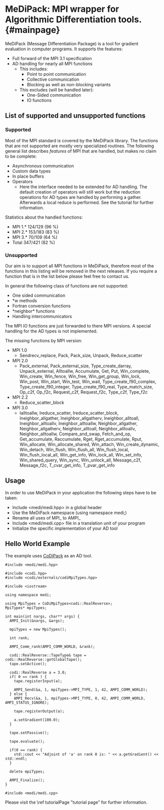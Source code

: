 MeDiPack: MPI wrapper for Algorithmic Differentiation tools.   {#mainpage}
============

MeDiPack (Message Differentiation Package) is a tool for gradient evaluation in computer programs. It supports the features:
  - Full forward of the MPI 3.1 specification
  - AD handling for nearly all MPI functions
    - This includes:
      - Point to point communication
      - Collective communication
      - Blocking as well as non-blocking variants
    - This excludes (will be handled later):
      - One-Sided communication
      - IO functions

## List of supported and unsupported functions

### Supported

Most of the MPI standard is covered by the MeDiPack library. The functions that are not supported are mostly very
specialized routines. The following general list describes *features* of MPI that are handled, but makes no claim to be
complete:
 - Asynchronous communication
 - Custom data types
 - In place buffers
 - Operators
   - Here the interface needed to be extended for AD handling. The default creation of operators will still work but the
     reduction operations for AD types are handled by performing a gather. Afterwards a local reduce is performed.
     See the tutorial for further information.

Statistics about the handled functions:
- MPI 1.* 124/129 (96 %)
- MPI 2.* 153/183 (83 %)
- MPI 3.* 70/109 (64 %)
- Total  347/421 (82 %)

### Unsupported

Our aim is to support all MPI functions in MeDiPack, therefore most of the functions in this listing will be removed
in the next releases. If you require a function that is in the list below please feel free to contact us.

In general the following class of functions are not supported:
 - One sided communication
 - *w methods
 - Fortran conversion functions
 - \*neighbor\* functions
 - Handling intercommunicators

 The MPI IO functions are just forwarded to there MPI versions. A special handling for the AD types is not implemented.

The missing functions by MPI version:
 - MPI 1.0
   - Sendrecv_replace, Pack, Pack_size, Unpack, Reduce_scatter
 - MPI 2.0
   - Pack_external, Pack_external_size, Type_create_darray, Unpack_external, Alltoallw, Accumulate, Get, Put, Win_complete, Win_create, Win_fence, Win_free, Win_get_group, Win_lock, Win_post, Win_start, Win_test, Win_wait, Type_create_f90_complex, Type_create_f90_integer, Type_create_f90_real, Type_match_size, Op_c2f, Op_f2c, Request_c2f, Request_f2c, Type_c2f, Type_f2c
 - MPI 2.2
   - Reduce_scatter_block
 - MPI 3.0
   - Ialltoallw, Ireduce_scatter, Ireduce_scatter_block, Ineighbor_allgather, Ineighbor_allgatherv, Ineighbor_alltoall, Ineighbor_alltoallv, Ineighbor_alltoallw, Neighbor_allgather, Neighbor_allgatherv, Neighbor_alltoall, Neighbor_alltoallv, Neighbor_alltoallw, Compare_and_swap, Fetch_and_op, Get_accumulate, Raccumulate, Rget, Rget_accumulate, Rput, Win_allocate, Win_allocate_shared, Win_attach, Win_create_dynamic, Win_detach, Win_flush, Win_flush_all, Win_flush_local, Win_flush_local_all, Win_get_info, Win_lock_all, Win_set_info, Win_shared_query, Win_sync, Win_unlock_all, Message_c2f, Message_f2c, T_cvar_get_info, T_pvar_get_info

## Usage

In order to use MeDiPack in your application the following steps have to be taken:
 - Include <medi/medi.hpp> in a global header
 - Use the MeDiPack namespace (using namespace medi;)
 - Rename all uses of MPI_ to AMPI_
 - Include <medi/medi.cpp> file in a translation unit of your program
 - Initialize the specific implementation of your AD tool

## Hello World Example

The example uses [CoDiPack](http://www.scicomp.uni-kl.de/software/codi/) as an AD tool.

~~~
#include <medi/medi.hpp>

#include <codi.hpp>
#include <codi/externals/codiMpiTypes.hpp>

#include <iostream>

using namespace medi;

using MpiTypes = CoDiMpiTypes<codi::RealReverse>;
MpiTypes* mpiTypes;

int main(int nargs, char** args) {
  AMPI_Init(&nargs, &args);

  mpiTypes = new MpiTypes();

  int rank;

  AMPI_Comm_rank(AMPI_COMM_WORLD, &rank);

  codi::RealReverse::TapeType& tape = codi::RealReverse::getGlobalTape();
  tape.setActive();

  codi::RealReverse a = 3.0;
  if( 0 == rank ) {
    tape.registerInput(a);

    AMPI_Send(&a, 1, mpiTypes->MPI_TYPE, 1, 42, AMPI_COMM_WORLD);
  } else {
    AMPI_Recv(&a, 1, mpiTypes->MPI_TYPE, 0, 42, AMPI_COMM_WORLD, AMPI_STATUS_IGNORE);

    tape.registerOutput(a);

    a.setGradient(100.0);
  }

  tape.setPassive();

  tape.evaluate();

  if(0 == rank) {
    std::cout << "Adjoint of 'a' on rank 0 is: " << a.getGradient() << std::endl;
  }

  delete mpiTypes;

  AMPI_Finalize();
}

#include <medi/medi.cpp>
~~~

Please visit the \ref tutorialPage "tutorial page" for further information.
